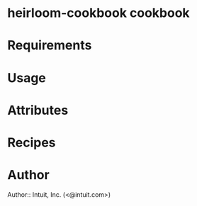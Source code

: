 # heirloom-cookbook cookbook

# Requirements

# Usage

# Attributes

# Recipes

# Author

Author:: Intuit, Inc. (<@intuit.com>)
